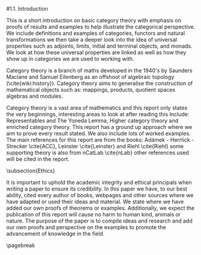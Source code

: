 <style>
.md-content {
    max-width: 80em;
}
</style>
#1.1. Introduction
 

This is a short introduction on basic category theory with emphasis on proofs of results and examples to help illustrate the categorical perspective. We include definitions and examples of categories, functors and natural transformations we then take a deeper look into the idea of universal properties such as adjoints, limits, initial and terminal objects, and monads. We look at how these universal properties are linked as well as how they show up in categories we are used to working with. 

Category theory is a branch of maths developed in the 1940's by Saunders Maclane and Samuel Eilenberg as an offshoot of algebraic topology (\cite{wiki:history}). Category theory aims to generalise the construction of mathematical objects such as: mappings, products, quotient spaces algebras and modules.

Category theory is a vast area of mathematics and this report only states the very beginnings, interesting areas to look at after reading this Include: Representables and The Yoneda Lemma, Higher category theory and enriched category theory. This report has a ground up approach where we aim to prove every result stated. We also include lots of worked examples. The main references for this report are from the books: Adámek - Herrlick - Strecker \cite{ACC}, Leinster \cite{Leinster}  and Riehl \cite{Riehl} some supporting theory is also from nCatLab \cite{nLab} other references used will be cited in the report.


\subsection{Ethics}
 

It is important to uphold the academic integrity and ethical principals when writing a paper to ensure its credibility. In this paper we have, to our best ability, cited every author of books, webpages and other sources where we have adapted or used their ideas and material. We state where we have added our own proofs of theorems or examples. Additionally, we expect the publication of this report will cause no harm to human kind, animals or nature. The purpose of the paper is to compile ideas and research and add our own proofs and perspective on the examples to promote the advancement of knowledge in the field.

\pagebreak


<script src="../../mathjax_helper.js"></script>